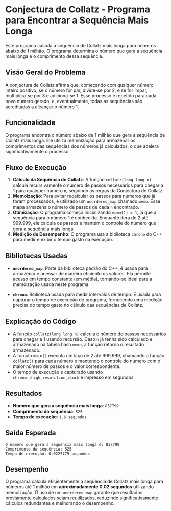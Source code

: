 # Conjectura de Collatz - Programa para Encontrar a Sequência Mais Longa

Este programa calcula a sequência de Collatz mais longa para números abaixo de 1 milhão. O programa determina o número que gera a sequência mais longa e o comprimento dessa sequência.

## Visão Geral do Problema

A conjectura de Collatz afirma que, começando com qualquer número inteiro positivo, se o número for par, divide-se por 2, e se for ímpar, multiplica-se por 3 e adiciona-se 1. Esse processo é repetido para cada novo número gerado, e, eventualmente, todas as sequências são acreditadas a alcançar o número 1.

## Funcionalidade

O programa encontra o número abaixo de 1 milhão que gera a sequência de Collatz mais longa. Ele utiliza memoização para armazenar os comprimentos das sequências dos números já calculados, o que acelera significativamente o processo.

## Fluxo de Execução

1. **Cálculo da Sequência de Collatz**: A função `collatz(long long n)` calcula recursivamente o número de passos necessários para chegar a 1 para qualquer número `n`, seguindo as regras da Conjectura de Collatz.
2. **Memoização**: Para evitar recalcular os passos para números que já foram processados, é utilizado um `unordered_map` chamado `memo`. Esse mapa armazena o número de passos de cada `n` encontrado.
3. **Otimização**: O programa começa inicializando `memo[1] = 1`, já que a sequência para o número 1 é conhecida. Enquanto itera de 2 até 999.999, ele calcula os passos e mantém o controle do número que gera a sequência mais longa.
4. **Medição de Desempenho**: O programa usa a biblioteca `chrono` do C++ para medir e exibir o tempo gasto na execução.

## Bibliotecas Usadas

- **`unordered_map`**: Parte da biblioteca padrão do C++, é usada para armazenar e acessar de maneira eficiente os valores. Ela permite acesso em tempo constante (em média), tornando-se ideal para a memoização usada neste programa.
  
- **`chrono`**: Biblioteca usada para medir intervalos de tempo. É usada para capturar o tempo de execução do programa, fornecendo uma medição precisa do tempo gasto no cálculo das sequências de Collatz.

## Explicação do Código

- A função `collatz(long long n)` calcula o número de passos necessários para chegar a 1 usando recursão. Caso `n` já tenha sido calculado e armazenado na tabela hash `memo`, a função retorna o resultado armazenado.
- A função `main()` executa um laço de 2 até 999.999, chamando a função `collatz()` para cada número e mantendo o controle do número com o maior número de passos e o valor correspondente.
- O tempo de execução é capturado usando `chrono::high_resolution_clock` e impresso em segundos.

## Resultados

- **Número que gera a sequência mais longa**: `837799`
- **Comprimento da sequência**: `525`
- **Tempo de execução**: `1.6 segundos`

## Saída Esperada

```
O número que gera a sequência mais longa é: 837799
Comprimento da sequência: 525
Tempo de execução: 0.0227779 segundos
```

## Desempenho

O programa calcula eficientemente a sequência de Collatz mais longa para números até 1 milhão em **aproximadamente 0.02 segundos** utilizando memoização. O uso de um `unordered_map` garante que resultados previamente calculados sejam reutilizados, reduzindo significativamente cálculos redundantes e melhorando o desempenho.